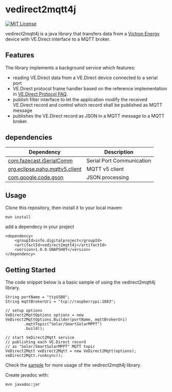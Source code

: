 # vedirect2mqtt4j
[![MIT License](https://img.shields.io/github/license/hap-java/HAP-Java)](https://github.com/hap-java/HAP-Java/blob/master/LICENSE)

vedirect2mqtt4j is a java library that transfers data from a [Victron Energy](https://www.victronenergy.com/) device with VE.Direct interface to a MQTT broker.

## Features
The library implements a background service which features:
* reading VE.Direct data from a VE.Direct device connected to a serial port
* VE.Direct protocol frame handler based on the reference implementation in [VE.Direct Protocol FAQ](https://www.victronenergy.com/live/vedirect_protocol:faq).
* publish filter interface to let the application modify the received VE.Direct record and control which record shall be published as MQTT message
* publishes the VE.Direct record as JSON in a MQTT message to a MQTT broker.

## dependencies
| Dependency | Description
| ------ | -----------
| [com.fazecast.jSerialComm](https://github.com/Fazecast/jSerialComm) | Serial Port Communication |
| [org.eclipse.paho.mqttv5.client](https://github.com/eclipse/paho.mqtt.java) | MQTT v5 client
| [com.google.code.gson](https://github.com/google/gson) | JSON processing |


## Usage
Clone this repository, then install it to your local maven:
```
mvn install
```
add a dependecy in your project
```
<dependency>
    <groupId>info.digitalproject</groupId>
    <artifactId>vedirect2mqtt4j</artifactId>
    <version>1.0.0-SNAPSHOT</version>
</dependency>
```

## Getting Started
The code snippet below is a basic sample of using the vedirect2mqtt4j library.
```
String portName = "ttyUSB0";
String mqttBrokerUri = "tcp://raspberrypi:1883";
        
// setup options
VeDirect2MqttOptions options = new VeDirect2MqttOptions.Builder(portName, mqttBrokerUri)
        .mqttTopic("Solar/SmartSolarMPPT")
        .build();

// start VeDirect2Mqtt service 
// publishing each VE.Direct record
// as "Solar/SmartSolarMPPT" MQTT topic
VeDirect2Mqtt veDirect2Mqtt = new VeDirect2Mqtt(options);
veDirect2Mqtt.runAsync();
```

Check the [sample](https://github.com/digitalprj/vedirect2mqtt4j/tree/sample) for more usage of the vedirect2mqtt4j library.

Create javadoc with:
```
mvn javadoc:jar
```
